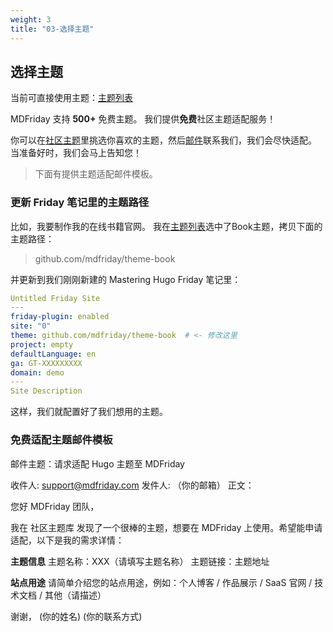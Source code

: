 ```yaml
---
weight: 3
title: "03-选择主题"
---
```


## 选择主题

当前可直接使用主题：[主题列表](https://help.mdfriday.com/book/themes/)

MDFriday 支持 **500+** 免费主题。
我们提供**免费**社区主题适配服务！

你可以在[社区主题](https://themes.gohugo.io/)里挑选你喜欢的主题，然后[邮件](mailto:support@mdfriday.com)联系我们，我们会尽快适配。
当准备好时，我们会马上告知您！

> 下面有提供主题适配邮件模板。

### 更新 Friday 笔记里的主题路径

比如，我要制作我的在线书籍官网。
我在[主题列表](https://help.mdfriday.com/book/themes/)选中了Book主题，拷贝下面的主题路径：

> github.com/mdfriday/theme-book

并更新到我们刚刚新建的 Mastering Hugo Friday 笔记里：

```yaml
Untitled Friday Site       
---  
friday-plugin: enabled       
site: "0"                    
theme: github.com/mdfriday/theme-book  # <- 修改这里
project: empty               
defaultLanguage: en          
ga: GT-XXXXXXXXX             
domain: demo                 
---  
Site Description             
```

这样，我们就配置好了我们想用的主题。

### 免费适配主题邮件模板

邮件主题：请求适配 Hugo 主题至 MDFriday

收件人: support@mdfriday.com
发件人: （你的邮箱）
正文：

您好 MDFriday 团队，

我在 社区主题库 发现了一个很棒的主题，想要在 MDFriday 上使用。希望能申请适配，以下是我的需求详情：

**主题信息**
主题名称：XXX（请填写主题名称）
主题链接：主题地址

**站点用途**
请简单介绍您的站点用途，例如：个人博客 / 作品展示 / SaaS 官网 / 技术文档 / 其他（请描述）

谢谢，
(你的姓名)
(你的联系方式)

